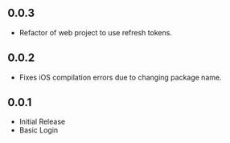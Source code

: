 ## 0.0.3

- Refactor of web project to use refresh tokens.

## 0.0.2

- Fixes iOS compilation errors due to changing package name.

## 0.0.1

- Initial Release
- Basic Login
